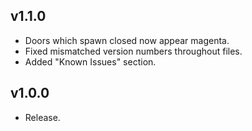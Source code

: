 ## v1.1.0
- Doors which spawn closed now appear magenta.
- Fixed mismatched version numbers throughout files.
- Added "Known Issues" section.

## v1.0.0
- Release.